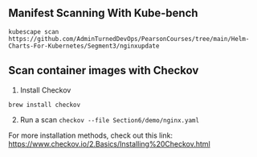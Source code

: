 ## Manifest Scanning With Kube-bench

`kubescape scan https://github.com/AdminTurnedDevOps/PearsonCourses/tree/main/Helm-Charts-For-Kubernetes/Segment3/nginxupdate`


## Scan container images with Checkov

1. Install Checkov
```
brew install checkov
```

2. Run a scan
`checkov --file Section6/demo/nginx.yaml`

For more installation methods, check out this link: https://www.checkov.io/2.Basics/Installing%20Checkov.html
